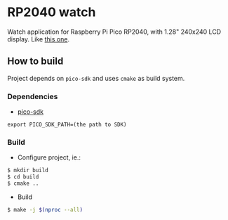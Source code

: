 # RP2040 watch

Watch application for
Raspberry Pi Pico RP2040, with 1.28" 240x240 LCD display. Like [this one](https://www.spotpear.com/index.php/index/study/detail/id/761.html).

## How to build

Project depends on `pico-sdk` and uses `cmake` as build system.

### Dependencies
 - [pico-sdk](https://github.com/raspberrypi/pico-sdk)

```export PICO_SDK_PATH=(the path to SDK)```

### Build

- Configure project, ie.:
```bash
$ mkdir build
$ cd build
$ cmake ..
```
- Build
```bash
$ make -j $(nproc --all)
```
